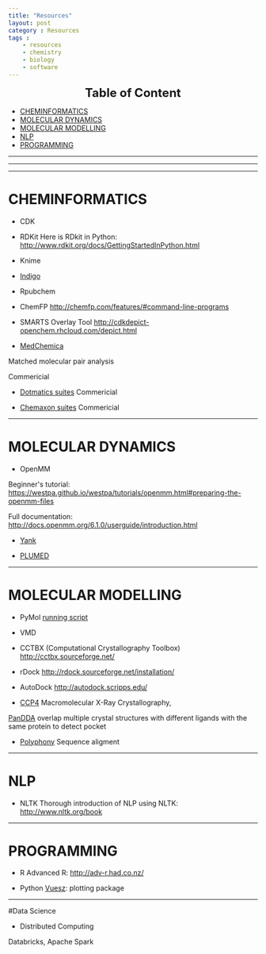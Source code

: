 ```yaml
---
title: "Resources"
layout: post
category : Resources
tags :
    - resources
    - chemistry
    - biology
    - software
---
```

<center>
 <b> <font size="5">Table of Content </font> </b>
</center>

<!-- TOC depthFrom:1 depthTo:6 withLinks:1 updateOnSave:1 orderedList:0 -->

- [CHEMINFORMATICS](#cheminformatics)
- [MOLECULAR DYNAMICS](#molecular-dynamics)
- [MOLECULAR MODELLING](#molecular-modelling)
- [NLP](#nlp)
- [PROGRAMMING](#programming)

<!-- /TOC -->
---
---
---


# CHEMINFORMATICS
* CDK

* RDKit
Here is RDkit in Python:
<http://www.rdkit.org/docs/GettingStartedInPython.html>

* Knime

* [Indigo](https://github.com/epam/Indigo)

* Rpubchem

* ChemFP
http://chemfp.com/features/#command-line-programs

* SMARTS Overlay Tool
<http://cdkdepict-openchem.rhcloud.com/depict.html>


* [MedChemica](http://www.medchemica.com/publications.html)

Matched molecular pair analysis

Commericial


* [Dotmatics suites](http://www.dotmatics.com/products/solutions/your-industry/chemistry/)
Commericial

* [Chemaxon suites](https://docs.chemaxon.com/display/docs/JChem+Chemical+Database+Concepts)
Commericial
---

# MOLECULAR DYNAMICS
* OpenMM

Beginner's tutorial:
<https://westpa.github.io/westpa/tutorials/openmm.html#preparing-the-openmm-files>



Full documentation:
<http://docs.openmm.org/6.1.0/userguide/introduction.html>

* [Yank](http://getyank.org/latest/)

* [PLUMED](http://plumed.github.io/doc-v2.2/user-doc/html/_group.html)


---

# MOLECULAR MODELLING
* PyMol
[running script](https://pymolwiki.org/index.php/Running_Scripts)

* VMD


* CCTBX (Computational Crystallography Toolbox)
http://cctbx.sourceforge.net/

* rDock
http://rdock.sourceforge.net/installation/

* AutoDock
http://autodock.scripps.edu/


* [CCP4](http://www.ccp4.ac.uk/download/index.php#os=windows)
Macromolecular X-Ray Crystallography,

[PanDDA](http://pandda.bitbucket.org/index.html#install) overlap multiple crystal structures with different ligands with the same protein to detect pocket


* [Polyphony](http://wrpitt.bitbucket.org/polyphony/index.html)
Sequence aligment
---

# NLP
* NLTK
Thorough introduction of NLP using NLTK:
<http://www.nltk.org/book>

---

# PROGRAMMING
* R
Advanced R:
<http://adv-r.had.co.nz/>

* Python
[Vuesz](http://home.gna.org/veusz/): plotting package
---

#Data Science

* Distributed Computing

Databricks, Apache Spark
